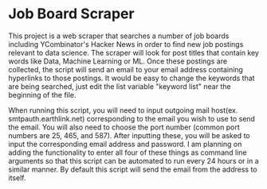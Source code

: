 # Job Board Scraper

This project is a web scraper that searches a number of job boards including YCombinator's Hacker News in order to find new job postings relevant to data science. The scraper will look for post titles that contain key words like Data, Machine Learning or ML. Once these postings are collected, the script will send an email to your email address containing hyperlinks to those postings. It would be easy to change the keywords that are being searched, just edit the list variable "keyword list" near the beginning of the file.


When running this script, you will need to input outgoing mail host(ex. smtpauth.earthlink.net) corresponding to the email you wish to use to send the email. You will also need to choose the port number (common port numbers are 25, 465, and 587). After inputting these, you will be asked to input the corresponding email address and password. I am planning on adding the functionality to enter all four of these things as command line arguments so that this script can be automated to run every 24 hours or in a similar manner. By default this script will send the email from the address to itself. 
